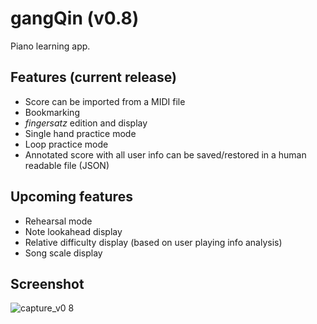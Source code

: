 # gangQin (v0.8)
Piano learning app.

## Features (current release)
- Score can be imported from a MIDI file
- Bookmarking
- _fingersatz_ edition and display
- Single hand practice mode
- Loop practice mode
- Annotated score with all user info can be saved/restored in a human readable file (JSON)

## Upcoming features
- Rehearsal mode
- Note lookahead display
- Relative difficulty display (based on user playing info analysis)
- Song scale display

## Screenshot


![capture_v0 8](https://github.com/evernost/gangQin/assets/106398901/9a79448f-2bb6-45b3-94ae-05a80b2e2724)


